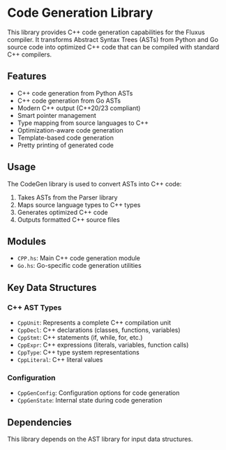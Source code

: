 # Code Generation Library

This library provides C++ code generation capabilities for the Fluxus compiler. It transforms Abstract Syntax Trees (ASTs) from Python and Go source code into optimized C++ code that can be compiled with standard C++ compilers.

## Features

- C++ code generation from Python ASTs
- C++ code generation from Go ASTs
- Modern C++ output (C++20/23 compliant)
- Smart pointer management
- Type mapping from source languages to C++
- Optimization-aware code generation
- Template-based code generation
- Pretty printing of generated code

## Usage

The CodeGen library is used to convert ASTs into C++ code:

1. Takes ASTs from the Parser library
2. Maps source language types to C++ types
3. Generates optimized C++ code
4. Outputs formatted C++ source files

## Modules

- `CPP.hs`: Main C++ code generation module
- `Go.hs`: Go-specific code generation utilities

## Key Data Structures

### C++ AST Types

- `CppUnit`: Represents a complete C++ compilation unit
- `CppDecl`: C++ declarations (classes, functions, variables)
- `CppStmt`: C++ statements (if, while, for, etc.)
- `CppExpr`: C++ expressions (literals, variables, function calls)
- `CppType`: C++ type system representations
- `CppLiteral`: C++ literal values

### Configuration

- `CppGenConfig`: Configuration options for code generation
- `CppGenState`: Internal state during code generation

## Dependencies

This library depends on the AST library for input data structures.